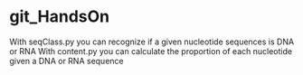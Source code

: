 # git_HandsOn
With seqClass.py you can recognize if a given nucleotide sequences is DNA or RNA
With content.py you can calculate the proportion of each nucleotide given a DNA or RNA sequence
